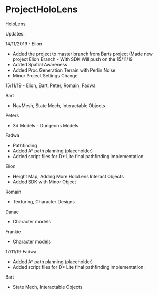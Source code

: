 # ProjectHoloLens
HoloLens



Updates:

14/11/2019 - Elion
  - Added the project to master branch from Barts project (Made new project Elion Branch - With SDK Will push on the 15/11/19
  - Added Spatial Awareness
  - Added Proc Generation Terrain with Perlin Noise
  - Minor Project Settings Change
  
15/11/19 - Elion, Bart, Peter, Romain, Fadwa
  
  Bart 
  - NavMesh, State Mech, Interactable Objects
  
  Peters
  - 3d Models - Dungeons Models
  
  Fadwa
  - Pathfinding
  - Added A* path planning (placeholder)
  - Added script files for D* Lite final pathfinding implementation.
  
  Elion 
  - Height Map, Adding More HoloLens Interact Objects
  - Added SDK with Minor Object
  
  Romain
  - Texturing, Character Designs

  Danae
  - Character models
  
  Frankie
  - Character models
  
  
 17/11/19 Fadwa
  - Added A* path planning (placeholder)
  - Added script files for D* Lite final pathfinding implementation.
  
  Bart 
  - State Mech, Interactable Objects
